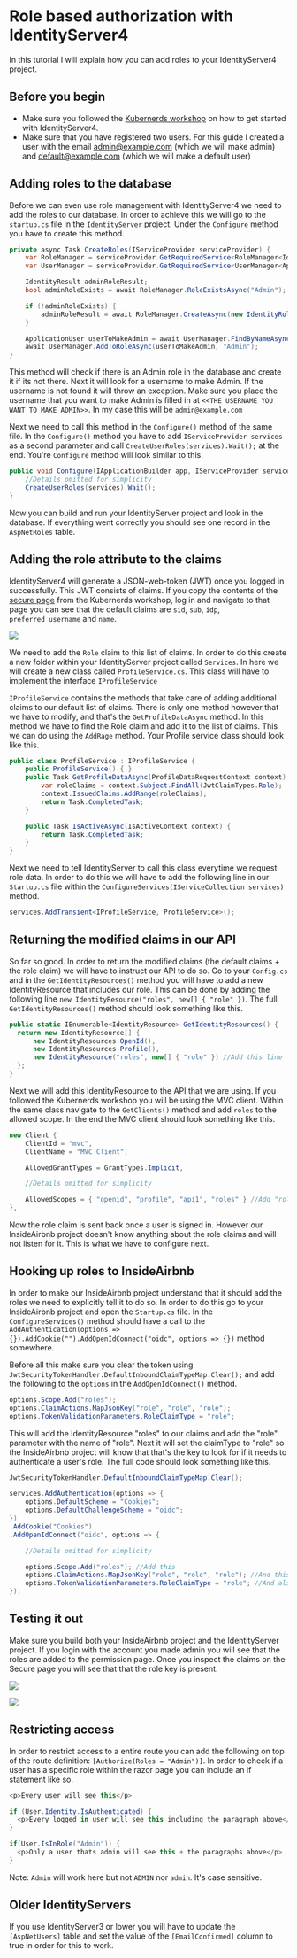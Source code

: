 # Role based authorization with IdentityServer4

In this tutorial I will explain how you can add roles to your IdentityServer4 project.

## Before you begin
- Make sure you followed the [Kubernerds workshop](https://gitlab.com/kubernerds/workshop-identityserver-4/tree/master) on how to get started with IdentityServer4.
- Make sure that you have registered two users. For this guide I created a user with the email admin@example.com (which we will make admin) and default@example.com (which we will make a default user)

## Adding roles to the database
Before we can even use role management with IdentityServer4 we need to add the roles to our database. In order to achieve this we will go to the `startup.cs` file in the `IdentityServer` project.
Under the `Configure` method you have to create this method.

```csharp
private async Task CreateRoles(IServiceProvider serviceProvider) {
    var RoleManager = serviceProvider.GetRequiredService<RoleManager<IdentityRole>>();
    var UserManager = serviceProvider.GetRequiredService<UserManager<ApplicationUser>>();

    IdentityResult adminRoleResult;
    bool adminRoleExists = await RoleManager.RoleExistsAsync("Admin");

    if (!adminRoleExists) {
        adminRoleResult = await RoleManager.CreateAsync(new IdentityRole("Admin"));
    }

    ApplicationUser userToMakeAdmin = await UserManager.FindByNameAsync("<<THE USERNAME YOU WANT TO MAKE ADMIN>>");
    await UserManager.AddToRoleAsync(userToMakeAdmin, "Admin");
}
```
This method will check if there is an Admin role in the database and create it if its not there. Next it will look for a username to make Admin. If the username is not found it will throw an exception. Make sure you place the username that you want to make Admin is filled in at `<<THE USERNAME YOU WANT TO MAKE ADMIN>>`. In my case this will be `admin@example.com`

Next we need to call this method in the `Configure()` method of the same file. In the `Configure()` method you have to add `IServiceProvider services` as a second parameter and call `CreateUserRoles(services).Wait();` at the end. You're `Configure` method will look similar to this.

```csharp
public void Configure(IApplicationBuilder app, IServiceProvider services){
    //Details omitted for simplicity
    CreateUserRoles(services).Wait();
}
```
Now you can build and run your IdentityServer project and look in the database. If everything went correctly you should see one record in the `AspNetRoles` table.

## Adding the role attribute to the claims

IdentityServer4 will generate a JSON-web-token (JWT) once you logged in successfully. This JWT consists of claims. If you copy the contents of the [secure page](https://gitlab.com/kubernerds/workshop-identityserver-4/blob/master/part4_client/InsideAirbnb/Views/Home/Secure.cshtml) from the Kubernerds workshop, log in and navigate to that page you can see that the default claims are `sid`, `sub`, `idp`, `preferred_username` and `name`.

![](../images/roleguide/defaultClaims.jpg)

We need to add the `Role` claim to this list of claims. In order to do this create a new folder within your IdentityServer project called `Services`. In here we will create a new class called `ProfileService.cs`. This class will have to implement the interface `IProfileService`

`IProfileService` contains the methods that take care of adding additional  claims to our default list of claims. There is only one method however that we have to modify, and that's the `GetProfileDataAsync` method. In this method we have to find the Role claim and add it to the list of claims. This we can do using the `AddRage` method. Your Profile service class should look like this.

```csharp
public class ProfileService : IProfileService {
    public ProfileService() { }
    public Task GetProfileDataAsync(ProfileDataRequestContext context) {
        var roleClaims = context.Subject.FindAll(JwtClaimTypes.Role);
        context.IssuedClaims.AddRange(roleClaims);
        return Task.CompletedTask;
    }

    public Task IsActiveAsync(IsActiveContext context) {
        return Task.CompletedTask;
    }
}
```
Next we need to tell IdentityServer to call this class everytime we request role data. In order to do this we will have to add the following line in our `Startup.cs` file within the `ConfigureServices(IServiceCollection services)` method.

```csharp
services.AddTransient<IProfileService, ProfileService>();
```

## Returning the modified claims in our API

So far so good. In order to return the modified claims (the default claims + the role claim) we will have to instruct our API to do so. Go to your `Config.cs` and in the `GetIdentityResources()` method you will have to add a new IdentityResource that includes our role. This can be done by adding the following line `new IdentityResource("roles", new[] { "role" })`. The full `GetIdentityResources()` method should look something like this.

```csharp
public static IEnumerable<IdentityResource> GetIdentityResources() {
  return new IdentityResource[] {
      new IdentityResources.OpenId(),
      new IdentityResources.Profile(),
      new IdentityResource("roles", new[] { "role" }) //Add this line
  };
}
```

Next we will add this IdentityResource to the API that we are using. If you followed the Kubernerds workshop you will be using the MVC client. Within the same class navigate to the `GetClients()` method and add `roles` to the allowed scope. In the end the MVC client should look something like this.

```csharp
new Client {
    ClientId = "mvc",
    ClientName = "MVC Client",

    AllowedGrantTypes = GrantTypes.Implicit,

    //Details omitted for simplicity

    AllowedScopes = { "openid", "profile", "api1", "roles" } //Add "roles" here
},
```

Now the role claim is sent back once a user is signed in. However our InsideAirbnb project doesn't know anything about the role claims and will not listen for it. This is what we have to configure next.

## Hooking up roles to InsideAirbnb

In order to make our InsideAirbnb project understand that it should add the roles we need to explicitly tell it to do so. In order to do this go to your InsideAirbnb project and open the `Startup.cs` file. In the `ConfigureServices()` method should have a call to the `AddAuthentication(options => {}).AddCookie("").AddOpenIdConnect("oidc", options => {})` method somewhere.

Before all this make sure you clear the token using `JwtSecurityTokenHandler.DefaultInboundClaimTypeMap.Clear();` and add the following to the `options` in the `AddOpenIdConnect()` method.

```csharp
options.Scope.Add("roles");
options.ClaimActions.MapJsonKey("role", "role", "role");
options.TokenValidationParameters.RoleClaimType = "role";
```

This will add the IdentityResource "roles" to our claims and add the "role" parameter with the name of "role". Next it will set the claimType to "role" so the InsideAirbnb project will know that that's the key to look for if it needs to authenticate a user's role. The full code should look something like this.

```csharp
JwtSecurityTokenHandler.DefaultInboundClaimTypeMap.Clear();

services.AddAuthentication(options => {
    options.DefaultScheme = "Cookies";
    options.DefaultChallengeScheme = "oidc";
})
.AddCookie("Cookies")
.AddOpenIdConnect("oidc", options => {

    //Details omitted for simplicity

    options.Scope.Add("roles"); //Add this
    options.ClaimActions.MapJsonKey("role", "role", "role"); //And this
    options.TokenValidationParameters.RoleClaimType = "role"; //And also this
});
```

## Testing it out

Make sure you build both your InsideAirbnb project and the IdentityServer project. If you login with the account you made admin you will see that the roles are added to the permission page. Once you inspect the claims on the Secure page you will see that that the role key is present.

![](../images/roleguide/rolePermission.jpg)

![](../images/roleguide/roleInClaims.jpg)

## Restricting access
In order to restrict access to a entire route you can add the following on top of the route definition: `[Authorize(Roles = "Admin")]`. In order to check if a user has a specific role within the razor page you can include an if statement like so.

```csharp
<p>Every user will see this</p>

if (User.Identity.IsAuthenticated) {
  <p>Every logged in user will see this including the paragraph above</p>
}

if(User.IsInRole("Admin")) {
  <p>Only a user thats admin will see this + the paragraphs above</p>
}
```
Note: `Admin` will work here but not `ADMIN` nor `admin`. It's case sensitive.

## Older IdentityServers
If you use IdentityServer3 or lower you will have to update the `[AspNetUsers]` table and set the value of the `[EmailConfirmed]` column to true in order for this to work.
